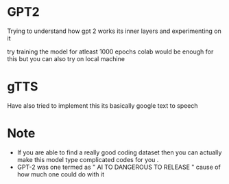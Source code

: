# GPT2
Trying to understand how gpt 2 works its inner layers and experimenting on it

try training the model for atleast 1000 epochs colab would be enough for this but you can also try on local machine

# gTTS 
Have also tried to implement this its basically google text to speech

# Note
- If you are able to find a really good coding dataset then you can actually make this model type complicated codes for you .
- GPT-2 was one termed as " AI TO DANGEROUS TO RELEASE " cause of how much one could do with it 
